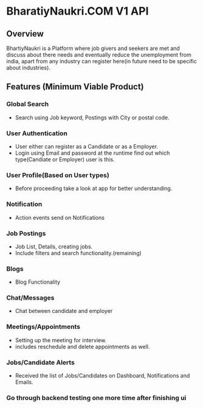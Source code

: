 # BharatiyNaukri.COM V1 API

## Overview
BhartiyNaukri is a Platform where job givers and seekers are met and discuss about there needs and eventually reduce the unemployment from india, apart from any industry can register here(in future need to be specific about industries).

## Features (Minimum Viable Product)

### Global Search
- Search using Job keyword, Postings with City or postal code.
### User Authentication
- User either can register as a Candidate or as a Employer.
- Login using Email and password at the runtime find out which type(Candiate or Employer) user is this.
### User Profile(Based on User types)
- Before proceeding take a look at app for better understanding.
### Notification
- Action events send on Notifications
### Job Postings
- Job List, Details, creating jobs.
- Include filters and search functionality.(remaining)
### Blogs
- Blog Functionality
### Chat/Messages
- Chat between candidate and employer
### Meetings/Appointments
- Setting up the meeting for interview.
- includes reschedule and delete appointments as well.
### Jobs/Candidate Alerts
- Received the list of Jobs/Candidates on Dashboard, Notifications and Emails.
### Go through backend testing one more time after finishing ui
